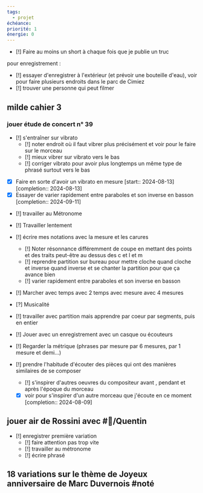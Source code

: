 ```yaml
---
tags:
  - projet
échéance:
priorité: 1
énergie: 0
---
```

- [!] Faire au moins un short à chaque fois que je publie un truc

pour enregistrement :
- [!] essayer d'enregistrer à l'extérieur (et prévoir une bouteille d'eau), voir pour faire plusieurs endroits dans le parc de Cimiez
- [!] trouver une personne qui peut filmer
## milde cahier 3
### jouer étude de concert n° 39
- [!] s'entraîner sur vibrato
	- [!] noter endroit où il faut vibrer plus précisément et voir pour le faire sur le morceau
	- [!] mieux vibrer sur vibrato vers le bas
	- [!] corriger vibrato pour avoir plus longtemps un même type de phrasé surtout vers le bas
- [X] Faire en sorte d'avoir un vibrato en mesure  [start:: 2024-08-13]  [completion:: 2024-08-13]
- [X] Essayer de varier rapidement entre paraboles et son inverse en basson  [completion:: 2024-09-11]
- [!] travailler au Métronome 
- [!] Travailler lentement 
- [!] écrire mes notations avec la mesure et les carures
	- [!] Noter résonnance différemment de coupe en mettant des points et des traits peut-être au dessus des c et l et m
	- [!] reprendre partition sur bureau pour mettre cloche quand cloche et inverse quand inverse et se chanter la partition pour que ça avance bien
	- [!] varier rapidement entre paraboles et son inverse en basson
- [!] Marcher avec temps avec 2 temps avec mesure avec 4 mesures
- [?] Musicalité 
- [!] travailler avec partition mais apprendre par coeur par segments, puis en entier
- [!] Jouer avec un enregistrement avec un casque ou écouteurs
- [!] Regarder la métrique (phrases par mesure par 6 mesures, par 1 mesure et demi...) 

- [!] prendre l'habitude d'écouter des pièces qui ont des manières similaires de se composer
	- [!] s'inspirer d'autres oeuvres du compositeur avant , pendant et après l'époque du morceau
	- [X] voir pour s'inspirer d'un autre morceau que j'écoute en ce moment  [completion:: 2024-08-09]
## jouer air de Rossini avec #👤/Quentin 
- [!] enregistrer première variation
	- [!] faire attention pas trop vite
	- [!] travailler au métronome
	- [!] écrire phrasé

## 18 variations sur le thème de Joyeux anniversaire de Marc Duvernois #noté 